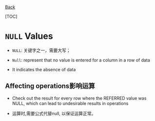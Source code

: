 [Back](../index.md)

[TOC]

# `NULL` Values

- `NULL`: 关键字之一，需要大写；

- `Null`: represent that no value is entered for a column in a row of data

- It indicates the absence of data

## Affecting operations影响运算

- Check out the result for every row where the REFERRED value was NULL, which can lead to undesirable results in operations

- 运算时,需要公式代替null, 以保证运算正常。


